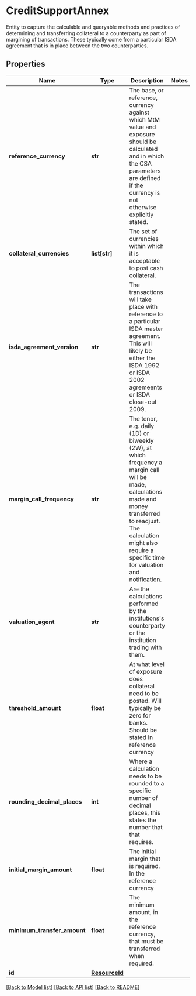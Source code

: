 # CreditSupportAnnex

Entity to capture the calculable and queryable methods and practices of determining and transferring collateral  to a counterparty as part of margining of transactions. These typically come from a particular ISDA agreement  that is in place between the two counterparties.

## Properties
Name | Type | Description | Notes
------------ | ------------- | ------------- | -------------
**reference_currency** | **str** | The base, or reference, currency against which MtM value and exposure should be calculated  and in which the CSA parameters are defined if the currency is not otherwise explicitly stated. | 
**collateral_currencies** | **list[str]** | The set of currencies within which it is acceptable to post cash collateral. | 
**isda_agreement_version** | **str** | The transactions will take place with reference to a particular ISDA master agreement. This  will likely be either the ISDA 1992 or ISDA 2002 agremeents or ISDA close-out 2009. | 
**margin_call_frequency** | **str** | The tenor, e.g. daily (1D) or biweekly (2W), at which frequency a margin call will be made, calculations  made and money transferred to readjust. The calculation might also require a specific time for valuation and notification. | 
**valuation_agent** | **str** | Are the calculations performed by the institutions&#39;s counterparty or the institution trading with them. | 
**threshold_amount** | **float** | At what level of exposure does collateral need to be posted. Will typically be zero for banks.  Should be stated in reference currency | 
**rounding_decimal_places** | **int** | Where a calculation needs to be rounded to a specific number of decimal places,  this states the number that that requires. | 
**initial_margin_amount** | **float** | The initial margin that is required. In the reference currency | 
**minimum_transfer_amount** | **float** | The minimum amount, in the reference currency, that must be transferred when required. | 
**id** | [**ResourceId**](ResourceId.md) |  | 

[[Back to Model list]](../README.md#documentation-for-models) [[Back to API list]](../README.md#documentation-for-api-endpoints) [[Back to README]](../README.md)


